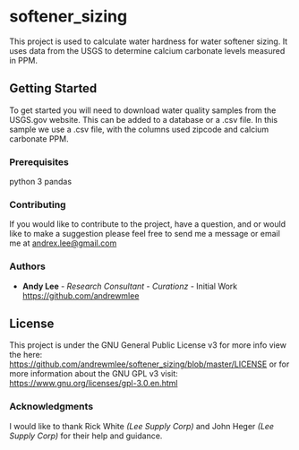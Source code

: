 # softener_sizing
This project is used to calculate water hardness for water softener sizing. It uses data from the USGS to determine calcium carbonate levels measured in PPM. 

## Getting Started
To get started you will need to download water quality samples from the USGS.gov website. This can be added to a database or a .csv file. In this sample we use a .csv file, with the columns used zipcode and calcium carbonate PPM. 

### Prerequisites
python 3
pandas

### Contributing
If you would like to contribute to the project, have a question, and or would like to make a suggestion please feel free to send me a message or email me at andrex.lee@gmail.com

### Authors

* **Andy Lee** - *Research Consultant - Curationz* - Initial Work https://github.com/andrewmlee

## License
This project is under the GNU General Public License v3 for more info view the here: https://github.com/andrewmlee/softener_sizing/blob/master/LICENSE or for more information about the GNU GPL v3 visit: https://www.gnu.org/licenses/gpl-3.0.en.html

### Acknowledgments 
I would like to thank Rick White *(Lee Supply Corp)* and John Heger *(Lee Supply Corp)* for their help and guidance.
 
